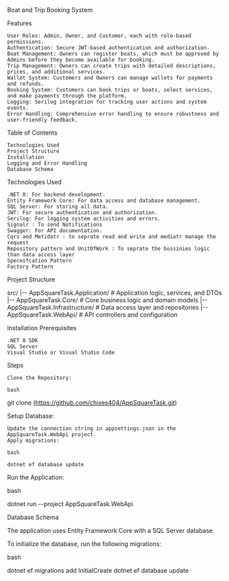 Boat and Trip Booking System



Features

    User Roles: Admin, Owner, and Customer, each with role-based permissions.
    Authentication: Secure JWT-based authentication and authorization.
    Boat Management: Owners can register boats, which must be approved by Admins before they become available for booking.
    Trip Management: Owners can create trips with detailed descriptions, prices, and additional services.
    Wallet System: Customers and Owners can manage wallets for payments and refunds.
    Booking System: Customers can book trips or boats, select services, and make payments through the platform.
    Logging: Serilog integration for tracking user actions and system events.
    Error Handling: Comprehensive error handling to ensure robustness and user-friendly feedback.

Table of Contents

    Technologies Used
    Project Structure
    Installation
    Logging and Error Handling
    Database Schema




Technologies Used

    .NET 8: For backend development.
    Entity Framework Core: For data access and database management.
    SQL Server: For storing all data.
    JWT: For secure authentication and authorization.
    Serilog: For logging system activities and errors.
    Signalr : To send Notifications
    Swagger: For API documentation.
    Cqrs and Metidatr : to seprate read and write and mediatr manage the request 
    Repository pattern and UnitOfWork : To seprate the bussinies logic than data access layer 
    Speceifcation Pattern
    Factory Pattern 



Project Structure


src/
|-- AppSquareTask.Application/       # Application logic, services, and DTOs
|-- AppSquareTask.Core/              # Core business logic and domain models
|-- AppSquareTask.Infrastructure/    # Data access layer and repositories
|-- AppSquareTask.WebApi/            # API controllers and configuration



Installation
Prerequisites

    .NET 8 SDK
    SQL Server
    Visual Studio or Visual Studio Code

Steps

    Clone the Repository:

    bash

git clone (https://github.com/chixes404/AppSquareTask.git)


Setup Database:

    Update the connection string in appsettings.json in the AppSquareTask.WebApi project.
    Apply migrations:

    bash

    dotnet ef database update

Run the Application:

bash

dotnet run --project AppSquareTask.WebApi




Database Schema

The application uses Entity Framework Core with a SQL Server database.

To initialize the database, run the following migrations:

bash

dotnet ef migrations add InitialCreate
dotnet ef database update
